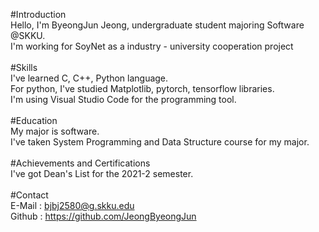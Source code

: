 #Introduction\
Hello, I'm ByeongJun Jeong, undergraduate student majoring Software @SKKU.\
I'm working for SoyNet as a industry - university cooperation project\
\
#Skills\
I've learned C, C++, Python language. \
For python, I've studied Matplotlib, pytorch, tensorflow libraries.\
I'm using Visual Studio Code for the programming tool.\
\
#Education\
My major is software. \
I've taken System Programming and Data Structure course for my major. \
\
#Achievements and Certifications\
I've got Dean's List for the 2021-2 semester.\
\
#Contact\
E-Mail : bjbj2580@g.skku.edu\
Github : https://github.com/JeongByeongJun
